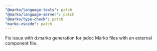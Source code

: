 ```yaml
---
"@marko/language-tools": patch
"@marko/language-server": patch
"@marko/type-check": patch
"marko-vscode": patch
---
```


Fix issue with d.marko generation for jsdoc Marko files with an external component file.
